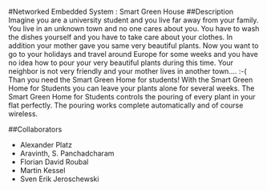 #Networked Embedded System : Smart Green House
##Description
Imagine you are a university student and you live far away from your family. You live in an unknown town and no one cares about you. You have to wash the dishes yourself and you have to take care about your clothes. In addition your mother gave you same very beautiful plants. Now you want to go to your holidays and travel around Europe for some weeks and you have no idea how to pour your very beautiful plants during this time. Your neighbor is not very friendly and your mother lives in another town.... :-(
Than you need the Smart Green Home for students!
With the Smart Green Home for Students you can leave your plants alone for several weeks. The Smart Green Home for Students controls the pouring of every plant in your flat perfectly. The pouring works complete automatically and of course wireless.

##Collaborators
* Alexander Platz
* Aravinth, S. Panchadcharam
* Florian David Roubal
* Martin Kessel
* Sven Erik Jeroschewski